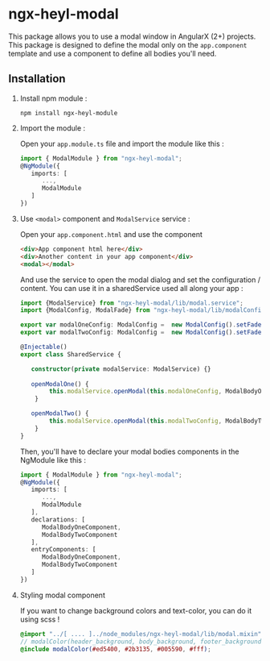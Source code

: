 # ngx-heyl-modal

This package allows you to use a modal window in AngularX (2+) projects.
This package is designed to define the modal only on the `app.component` template and use a component to define all bodies you'll need.

## Installation

1. Install npm module : 

   `npm install ngx-heyl-module`

2. Import the module :

   Open your `app.module.ts` file and import the module like this :
   
   ```typescript
   import { ModalModule } from "ngx-heyl-modal";
   @NgModule({
      imports: [ 
         ...,
         ModalModule
      ]
   })
   ```
 
3. Use `<modal>` component and `ModalService` service :

   Open your `app.component.html` and use the component
   ```html
   <div>App component html here</div>
   <div>Another content in your app component</div>
   <modal></modal>
   ```
   And use the service to open the modal dialog and set the configuration / content. You can use it in
    a sharedService used all along your app :
   
   ```typescript
   import {ModalService} from "ngx-heyl-modal/lib/modal.service";
   import {ModalConfig, ModalFade} from "ngx-heyl-modal/lib/modalConfig";

   export var modalOneConfig: ModalConfig =  new ModalConfig().setFade(ModalFade.RIGHT).setSize("70%").setTitle("Modal One");
   export var modalTwoConfig: ModalConfig =  new ModalConfig().setFade(ModalFade.LEFT).setSize("50%").setTitle("Modal Two");

   @Injectable()
   export class SharedService {
   
      constructor(private modalService: ModalService) {}
             
      openModalOne() {
           this.modalService.openModal(this.modalOneConfig, ModalBodyOneComponent)
       }

      openModalTwo() {
           this.modalService.openModal(this.modalTwoConfig, ModalBodyTwoComponent)
       }
   }
   ```
   
   Then, you'll have to declare your modal bodies components in the NgModule like this :
      ```typescript
      import { ModalModule } from "ngx-heyl-modal";
      @NgModule({
         imports: [ 
            ...,
            ModalModule
         ],
         declarations: [
            ModalBodyOneComponent,
            ModalBodyTwoComponent
         ],
         entryComponents: [
            ModalBodyOneComponent,
            ModalBodyTwoComponent
         ]
      })
      ```
      
4. Styling modal component

   If you want to change background colors and text-color, you can do it using scss !
   
   ```scss
   @import "../[ .... ]../node_modules/ngx-heyl-modal/lib/modal.mixin";
   // modalColor(header_background, body_background, footer_background, text_color);
   @include modalColor(#ed5400, #2b3135, #005590, #fff);
   ```